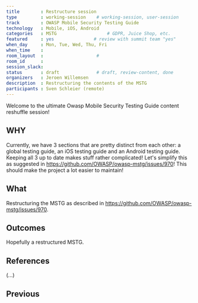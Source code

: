 ```yaml
---
title        : Restructure session
type         : working-session    # working-session, user-session
track        : OWASP Mobile Security Testing Guide
technology   : Mobile, iOS, Android
categories   : MSTG                   # GDPR, Juice Shop, etc.
featured     : yes               # review with summit team "yes"
when_day     : Mon, Tue, Wed, Thu, Fri
when_time    :
room_layout  :                    #
room_id      :
session_slack:
status       : draft              # draft, review-content, done
organizers   : Jeroen Willemsen
description  : Restructuring the contents of the MSTG
participants : Sven Schleier (remote)
---
```


Welcome to the ultimate Owasp Mobile Security Testing Guide content reshuffle session!

## WHY

Currently, we have 3 sections that are pretty distinct from each other: a global testing guide, an iOS testing guide and an Android testing guide. Keeping all 3 up to date makes stuff rather complicated! Let's simplify this as suggested in https://github.com/OWASP/owasp-mstg/issues/970! This should make the project a lot easier to maintain!

## What

Restructuring the MSTG as described in https://github.com/OWASP/owasp-mstg/issues/970.

## Outcomes

Hopefully a restructured MSTG.

## References

(...)


## Previous
